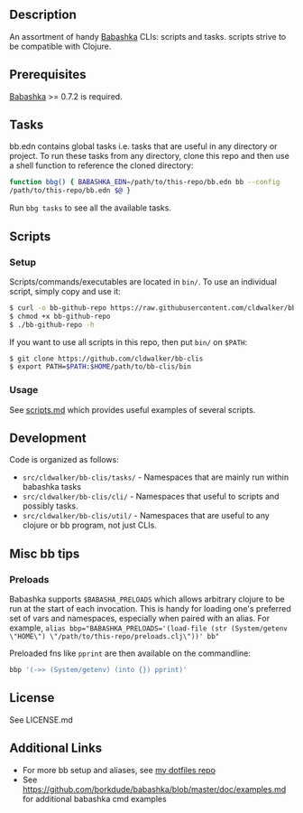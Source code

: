 ## Description

An assortment of handy [Babashka](https://github.com/borkdude/babashka) CLIs:
scripts and tasks. scripts strive to be compatible with Clojure.

## Prerequisites

[Babashka](https://github.com/borkdude/babashka#installation) >= 0.7.2 is required.

## Tasks

bb.edn contains global tasks i.e. tasks that are useful in any directory or
project. To run these tasks from any directory, clone this repo and then use a
shell function to reference the cloned directory:

```sh
function bbg() { BABASHKA_EDN=/path/to/this-repo/bb.edn bb --config
/path/to/this-repo/bb.edn $@ }
```

Run `bbg tasks` to see all the available tasks.

## Scripts

### Setup

Scripts/commands/executables are located in `bin/`. To use an individual script, simply copy
and use it:

```sh
$ curl -o bb-github-repo https://raw.githubusercontent.com/cldwalker/bb-clis/master/bin/bb-github-repo
$ chmod +x bb-github-repo
$ ./bb-github-repo -h
```

If you want to use all scripts in this repo, then put `bin/` on `$PATH`:

```sh
$ git clone https://github.com/cldwalker/bb-clis
$ export PATH=$PATH:$HOME/path/to/bb-clis/bin
```

### Usage

See [scripts.md](doc/scripts.md) which provides useful examples of several scripts.

## Development

Code is organized as follows:
* `src/cldwalker/bb-clis/tasks/` - Namespaces that are mainly run within babashka tasks
* `src/cldwalker/bb-clis/cli/` - Namespaces that useful to scripts and possibly tasks.
* `src/cldwalker/bb-clis/util/` - Namespaces that are useful to any clojure or bb program, not just CLIs.

## Misc bb tips

### Preloads

Babashka supports `$BABASHA_PRELOADS` which allows arbitrary clojure to be run at the start of each invocation. This is handy for loading one's preferred set of vars and namespaces, especially when paired with an alias. For example, `alias bbp="BABASHKA_PRELOADS='(load-file (str (System/getenv \"HOME\") \"/path/to/this-repo/preloads.clj\"))' bb"`

Preloaded fns like `pprint` are then available on the commandline:

```sh
bbp '(->> (System/getenv) (into {}) pprint)'
```
## License
See LICENSE.md

## Additional Links

* For more bb setup and aliases, see [my dotfiles repo](https://github.com/cldwalker/dotfiles/search?q=bb&unscoped_q=bb)
* See https://github.com/borkdude/babashka/blob/master/doc/examples.md for additional babashka cmd examples
